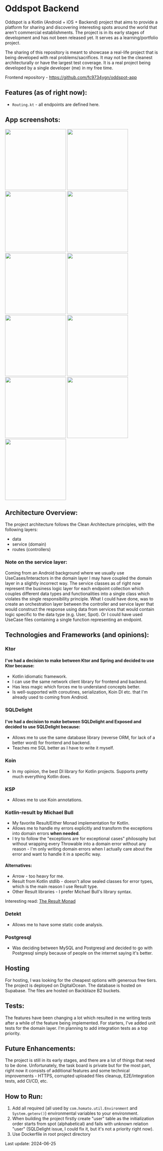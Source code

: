# Oddspot Backend

Oddspot is a Kotlin (Android + iOS + Backend) project that aims to provide a platform for sharing
and discovering interesting spots around the world that aren't commercial establishments. The
project is in its early stages of development and has not been released yet. It serves as a learning/portfolio
project.

The sharing of this repository is meant to showcase a real-life project that is being developed with
real problems/sacrifices. It may not be the cleanest architecturally or have the largest test
coverage. It is a real project being developed by a single developer (me) in my free time.

Frontend repository - https://github.com/fc9734ygn/oddspot-app

## Features (as of right now):

- `Routing.kt` - all endpoints are defined here.

## App screenshots:
<img src="screenshots/1.png" width="200"> <img src="screenshots/2.png" width="200">
<img src="screenshots/3.png" width="200"> <img src="screenshots/4.png" width="200">
<img src="screenshots/5.png" width="200"> <img src="screenshots/6.png" width="200">
<img src="screenshots/7.png" width="200"> <img src="screenshots/8.png" width="200">
<img src="screenshots/9.png" width="200"> <img src="screenshots/10.png" width="200">
<img src="screenshots/11.png" width="200">

## Architecture Overview:

The project architecture follows the Clean Architecture principles, with the following layers:

* data
* service (domain)
* routes (controllers)

### Note on the service layer:
Coming from an Android background where we usually use UseCases/Interactors in the domain layer I may have coupled the domain layer in a slightly incorrect way.
The service classes as of right now represent the business logic layer for each endpoint collection which couples different data types and functionalities into
a single class which violates the single responsibility principle.
What I could have done, was to create an orchestration layer between the controller and service layer that would construct the response using data from services that would contain logic specific to the data type (e.g. User, Spot).
Or I could have used UseCase files containing a single function representing an endpoint.

## Technologies and Frameworks (and opinions):

### Ktor

#### I've had a decision to make between Ktor and Spring and decided to use Ktor because:

- Kotlin idiomatic framework.
- I can use the same network client library for frontend and backend.
- Has less magic which forces me to understand concepts better.
- Is well-supported with coroutines, serialization, Koin DI etc. that I'm already used to coming from Android.

### SQLDelight

#### I've had a decision to make between SQLDelight and Exposed and decided to use SQLDelight because:

- Allows me to use the same database library (reverse ORM, for lack of a better word) for frontend
  and backend.
- Teaches me SQL better as I have to write it myself.

### Koin

- In my opinion, the best DI library for Kotlin projects. Supports pretty much everything Kotlin
  does.

### KSP

- Allows me to use Koin annotations.

### Kotlin-result by Michael Bull

- My favorite Result/Either Monad implementation for Kotlin.
- Allows me to handle my errors explicitly and transform the exceptions into domain errors **when
  needed**.
- I try to follow the "exceptions are for exceptional cases" philosophy but without wrapping every
  Throwable into a domain error without any reason - I'm only writing domain errors when I actually care about the error
  and want to handle it in a specific way.

#### Alternatives:

- Arrow - too heavy for me.
- Result from Kotlin stdlib - doesn't allow sealed classes for error types, which is the main reason
  I use Result type.
- Other Result libraries - I prefer Michael Bull's library syntax.

Interesting read: [The Result Monad](https://adambennett.dev/2020/05/the-result-monad/)

### Detekt

- Allows me to have some static code analysis.

### Postgresql

- Was deciding between MySQL and Postgresql and decided to go with Postgresql simply because of people on the internet
  saying
  it's better.

## Hosting

For hosting, I was looking for the cheapest options with generous free tiers.
The project is deployed on DigitalOcean.
The database is hosted on Supabase.
The files are hosted on Backblaze B2 buckets.

## Tests:

The features have been changing a lot which resulted in me writing tests after a while of the feature being
implemented. For starters, I've added unit tests for the domain layer. I'm planning to add integration tests as a top priority.

## Future Enhancements:

The project is still in its early stages, and there are a lot of things that need to be done.
Unfortunately, the task board is private but for the most part, right now it consists of additional
features and some technical improvements - HTTPS, corrupted uploaded files cleanup, E2E/integration tests, add CI/CD, etc.

## How to Run:

1. Add all required (all used by `com.homato.util.Environment` and `System.getenv()`) environmental variables to your
   environment.
2. When building the project firstly create "user" table as the initialization order starts from spot (alphabetical) and
   fails with unknown relation "user" (SQLDelight issue, I could fix it, but it's not a priority right now).
3. Use Dockerfile in root project directory

Last update: 2024-06-25

